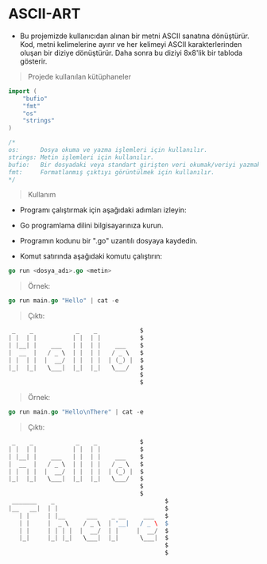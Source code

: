 # ASCII-ART
* Bu projemizde kullanıcıdan alınan bir metni ASCII sanatına dönüştürür.
Kod, metni kelimelerine ayırır ve her kelimeyi ASCII karakterlerinden oluşan bir diziye dönüştürür.
Daha sonra bu diziyi 8x8'lik bir tabloda gösterir.

> Projede kullanılan kütüphaneler
```go
import (
	"bufio"
	"fmt"
	"os"
	"strings"
)

/*
os: 	 Dosya okuma ve yazma işlemleri için kullanılır.
strings: Metin işlemleri için kullanılır.
bufio:   Bir dosyadaki veya standart girişten veri okumak/veriyi yazmak için kullanılır.
fmt:     Formatlanmış çıktıyı görüntülmek için kullanılır.
*/
```

> Kullanım
* Programı çalıştırmak için aşağıdaki adımları izleyin:

* Go programlama dilini bilgisayarınıza kurun.
* Programın kodunu bir ".go" uzantılı dosyaya kaydedin.
* Komut satırında aşağıdaki komutu çalıştırın:
```go
go run <dosya_adı>.go <metin>
```
> Örnek:
```go
go run main.go "Hello" | cat -e
```
> Çıktı:
```go
 _    _            _    _            $
| |  | |          | |  | |           $
| |__| |    ___   | |  | |    ___    $
|  __  |   / _ \  | |  | |   / _ \   $
| |  | |  |  __/  | |  | |  | (_) |  $
|_|  |_|   \___|  |_|  |_|   \___/   $
                                     $
                                     $
```

> Örnek:
```go
go run main.go "Hello\nThere" | cat -e
```
> Çıktı:
```go
 _    _            _    _            $
| |  | |          | |  | |           $
| |__| |    ___   | |  | |    ___    $
|  __  |   / _ \  | |  | |   / _ \   $
| |  | |  |  __/  | |  | |  | (_) |  $
|_|  |_|   \___|  |_|  |_|   \___/   $
                                     $
                                     $
 _______    _                               $
|__   __|  | |                              $
   | |     | |__      ___    _ __     ___   $
   | |     |  _ \    / _ \  | '__|   / _ \  $
   | |     | | | |  |  __/  | |     |  __/  $
   |_|     |_| |_|   \___|  |_|      \___|  $
                                            $
                                            $
```
